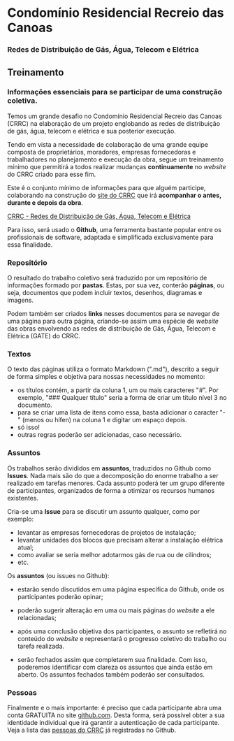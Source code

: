 # Condomínio Residencial Recreio das Canoas
### Redes de Distribuição de Gás, Água, Telecom e Elétrica
  
## Treinamento

### Informações essenciais para se participar de uma construção coletiva.

Temos um grande desafio no Condomínio Residencial Recreio das Canoas (CRRC) na elaboração de um projeto englobando as redes de distribuição de gás, água, telecom e elétrica e sua posterior execução.

Tendo em vista a necessidade de colaboração de uma grande equipe composta de  proprietários, moradores, empresas fornecedoras e trabalhadores no planejamento e execução da obra, segue um treinamento mínimo que permitirá a todos realizar mudanças **continuamente** no *website* do CRRC criado para esse fim.

Este é o conjunto mínimo de informações para que alguém participe, colaborando na construção do [site do CRRC](https://github.com/recreiocanoas/redes) que irá **acompanhar o antes, durante e depois da obra**.

[CRRC - Redes de Distribuição de Gás, Água, Telecom e Elétrica](https://github.com/recreiocanoas/redes)

Para isso, será usado o **Github**, uma ferramenta bastante popular entre os profissionais de software, adaptada e simplificada exclusivamente para essa finalidade.

### Repositório

O resultado do trabalho coletivo será traduzido por um repositório de informações formado por **pastas**. Estas, por sua vez, conterão **páginas**, ou seja, documentos que podem incluir textos, desenhos, diagramas e imagens.

Podem também ser criados **links** nesses documentos para se navegar de uma página para outra página, criando-se assim uma espécie de *website* das obras envolvendo as redes de distribuição de Gás, Água, Telecom e Elétrica (GATE) do CRRC.

### Textos

O texto das páginas utiliza o formato Markdown (".md"), descrito a seguir de forma simples e objetiva para nossas necessidades no momento:

- os títulos contém, a partir da coluna 1, um ou mais caracteres "#". Por exemplo, "### Qualquer título" seria a forma de criar um título nível 3 no documento.
- para se criar uma lista de itens como essa, basta adicionar o caracter "-" (menos ou hífen) na coluna 1 e digitar um espaço depois.
- só isso!
- outras regras poderão ser adicionadas, caso necessário.

### Assuntos

Os trabalhos serão divididos em **assuntos**, traduzidos no Github como **Issues**. Nada mais são do que a decomposição do enorme trabalho a ser realizado em tarefas menores. Cada assunto poderá ter um grupo diferente de participantes, organizados de forma a otimizar os recursos humanos existentes.

Cria-se uma **Issue** para se discutir um assunto qualquer, como por exemplo:

- levantar as empresas fornecedoras de projetos de instalação;
- levantar unidades dos blocos que precisam alterar a instalação elétrica atual;
- como avaliar se seria melhor adotarmos gás de rua ou de cilindros;
- etc.

Os **assuntos** (ou issues no Github):

- estarão sendo discutidos em uma página específica do Github, onde os participantes poderão opinar;

- poderão sugerir alteração em uma ou mais páginas do *website* a ele relacionadas;

- após uma conclusão objetiva dos participantes, o assunto se refletirá no conteúdo do *website* e representará o progresso coletivo do trabalho ou tarefa realizada.

- serão fechados assim que completarem sua finalidade. Com isso, poderemos identificar com clareza os assuntos que ainda estão em aberto. Os assuntos fechados também poderão ser consultados.

### Pessoas

Finalmente e o mais importante: é preciso que cada participante abra uma conta GRATUITA no site [github.com](https://github.com/). Desta forma, será possível obter a sua identidade individual que irá garantir a autenticação de cada participante. Veja a lista das [pessoas do CRRC](https://github.com/recreiocanoas/redes/people) já registradas no Github.